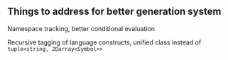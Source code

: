 ## Things to address for better generation system

Namespace tracking, better conditional evaluation

Recursive tagging of language constructs, unified class instead of `tuple<string, 2Darray<Symbol>>`

